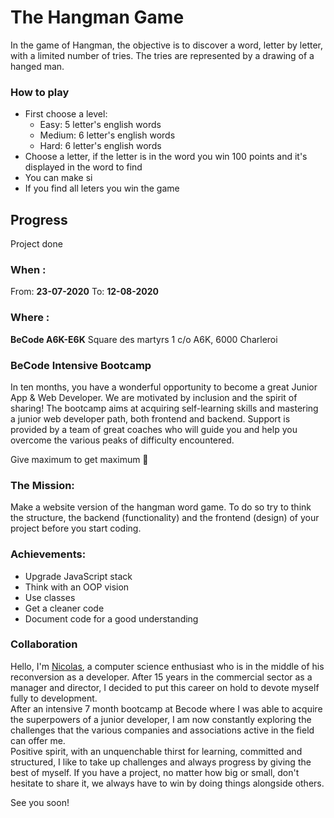 # The Hangman Game 

In the game of Hangman, the objective is to discover a word, letter by letter, with a limited number of tries.
The tries are represented by a drawing of a hanged man.

### How to play 
*   First choose a level:
    *   Easy: 5 letter's english words
    *   Medium: 6 letter's english words
    *   Hard: 6 letter's english words
*   Choose a letter, if the letter is in the word you win 100 points and it's displayed in the word to find
*   You can make si
*   If you find all leters you win the game

## Progress
Project done

### When :
From:  **23-07-2020**
To:  **12-08-2020**

### Where : 
**BeCode A6K-E6K** 
Square des martyrs 
1 c/o A6K, 6000 Charleroi

### BeCode Intensive Bootcamp

In ten months, you have a wonderful opportunity to become a great Junior App & Web Developer. We are motivated by inclusion and the spirit of sharing!
The bootcamp aims at acquiring self-learning skills and mastering a junior web developer path, both frontend and backend. Support is provided by a team of great coaches who will guide you and help you overcome the various peaks of difficulty encountered.

Give maximum to get maximum 🚀

### The Mission: 
Make a website version of the hangman word game. To do so try to think the structure, the backend (functionality) and the frontend (design) of your project before you start coding.

### Achievements:
*   Upgrade JavaScript stack
*   Think with an OOP vision
*   Use classes
*   Get a cleaner code
*   Document code for a good understanding

###   Collaboration

Hello, I'm [Nicolas](https://www.linkedin.com/in/nicolas-denoel/), a computer science enthusiast who is in the middle of his reconversion as a developer. After 15 years in the commercial sector as a manager and director, I decided to put this career on hold to devote myself fully to development.  
After an intensive 7 month bootcamp at Becode where I was able to acquire the superpowers of a junior developer, I am now constantly exploring the challenges that the various companies and associations active in the field can offer me.  
Positive spirit, with an unquenchable thirst for learning, committed and structured, I like to take up challenges and always progress by giving the best of myself. 
If you have a project, no matter how big or small, don't hesitate to share it, we always have to win by doing things alongside others.  

See you soon!  

